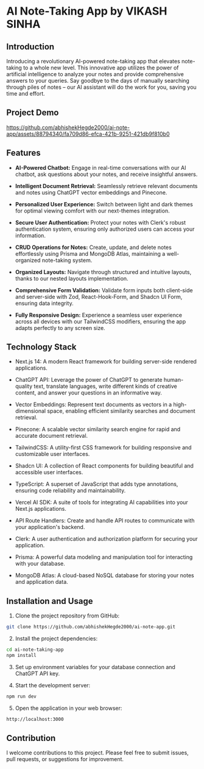 
# AI Note-Taking App by VIKASH SINHA

## Introduction

Introducing a revolutionary AI-powered note-taking app that elevates note-taking to a whole new level. This innovative app utilizes the power of artificial intelligence to analyze your notes and provide comprehensive answers to your queries. Say goodbye to the days of manually searching through piles of notes – our AI assistant will do the work for you, saving you time and effort.

## Project Demo

https://github.com/abhishekHegde2000/ai-note-app/assets/88794340/fa709d86-efca-421b-9251-421db9f810b0

## Features

* **AI-Powered Chatbot:** Engage in real-time conversations with our AI chatbot, ask questions about your notes, and receive insightful answers.

* **Intelligent Document Retrieval:** Seamlessly retrieve relevant documents and notes using ChatGPT vector embeddings and Pinecone.

* **Personalized User Experience:** Switch between light and dark themes for optimal viewing comfort with our next-themes integration.

* **Secure User Authentication:** Protect your notes with Clerk's robust authentication system, ensuring only authorized users can access your information.

* **CRUD Operations for Notes:** Create, update, and delete notes effortlessly using Prisma and MongoDB Atlas, maintaining a well-organized note-taking system.

* **Organized Layouts:** Navigate through structured and intuitive layouts, thanks to our nested layouts implementation.

* **Comprehensive Form Validation:** Validate form inputs both client-side and server-side with Zod, React-Hook-Form, and Shadcn UI Form, ensuring data integrity.

* **Fully Responsive Design:** Experience a seamless user experience across all devices with our TailwindCSS modifiers, ensuring the app adapts perfectly to any screen size.

## Technology Stack

* Next.js 14: A modern React framework for building server-side rendered applications.

* ChatGPT API: Leverage the power of ChatGPT to generate human-quality text, translate languages, write different kinds of creative content, and answer your questions in an informative way.

* Vector Embeddings: Represent text documents as vectors in a high-dimensional space, enabling efficient similarity searches and document retrieval.

* Pinecone: A scalable vector similarity search engine for rapid and accurate document retrieval.

* TailwindCSS: A utility-first CSS framework for building responsive and customizable user interfaces.

* Shadcn UI: A collection of React components for building beautiful and accessible user interfaces.

* TypeScript: A superset of JavaScript that adds type annotations, ensuring code reliability and maintainability.

* Vercel AI SDK: A suite of tools for integrating AI capabilities into your Next.js applications.

* API Route Handlers: Create and handle API routes to communicate with your application's backend.

* Clerk: A user authentication and authorization platform for securing your application.

* Prisma: A powerful data modeling and manipulation tool for interacting with your database.

* MongoDB Atlas: A cloud-based NoSQL database for storing your notes and application data.

## Installation and Usage

1. Clone the project repository from GitHub:

```bash
git clone https://github.com/abhishekHegde2000/ai-note-app.git
```

2. Install the project dependencies:

```bash
cd ai-note-taking-app
npm install
```

3. Set up environment variables for your database connection and ChatGPT API key.

4. Start the development server:

```bash
npm run dev
```

5. Open the application in your web browser:

```bash
http://localhost:3000
```

## Contribution

I welcome contributions to this project. Please feel free to submit issues, pull requests, or suggestions for improvement.
